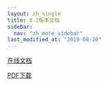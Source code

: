 ```yaml
---
layout: zh_single
title: 0.2版本文档
sidebar:
  nav: "zh_more_sidebar"
last_modified_at: "2019-08-20"
---
```


[在线文档](https://edp-davinci.gitbooks.io/davinci-user-guide-cn/content/)

[PDF下载](https://legacy.gitbook.com/download/pdf/book/edp-davinci/davinci-user-guide-cn)
